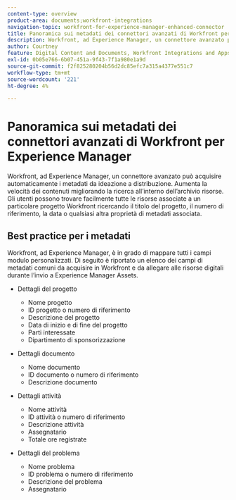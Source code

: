 ```yaml
---
content-type: overview
product-area: documents;workfront-integrations
navigation-topic: workfront-for-experience-manager-enhanced-connector
title: Panoramica sui metadati dei connettori avanzati di Workfront per Experience Manager
description: Workfront, ad Experience Manager, un connettore avanzato può acquisire automaticamente i metadati da ideazione a distribuzione. Aumenta la velocità dei contenuti migliorando la ricerca all’interno dell’archivio risorse. Gli utenti possono trovare facilmente tutte le risorse associate a un particolare progetto Workfront ricercando il titolo del progetto, il numero di riferimento, la data o qualsiasi altra proprietà di metadati associata.
author: Courtney
feature: Digital Content and Documents, Workfront Integrations and Apps
exl-id: 0b05e766-6b07-451a-9f43-7f1a980e1a9d
source-git-commit: f2f825280204b56d2dc85efc7a315a4377e551c7
workflow-type: tm+mt
source-wordcount: '221'
ht-degree: 4%

---
```


# Panoramica sui metadati dei connettori avanzati di Workfront per Experience Manager

Workfront, ad Experience Manager, un connettore avanzato può acquisire automaticamente i metadati da ideazione a distribuzione. Aumenta la velocità dei contenuti migliorando la ricerca all’interno dell’archivio risorse. Gli utenti possono trovare facilmente tutte le risorse associate a un particolare progetto Workfront ricercando il titolo del progetto, il numero di riferimento, la data o qualsiasi altra proprietà di metadati associata.

## Best practice per i metadati

Workfront, ad Experience Manager, è in grado di mappare tutti i campi modulo personalizzati. Di seguito è riportato un elenco dei campi di metadati comuni da acquisire in Workfront e da allegare alle risorse digitali durante l’invio a Experience Manager Assets.

* Dettagli del progetto

   * Nome progetto
   * ID progetto o numero di riferimento
   * Descrizione del progetto
   * Data di inizio e di fine del progetto
   * Parti interessate
   * Dipartimento di sponsorizzazione

* Dettagli documento

   * Nome documento
   * ID documento o numero di riferimento
   * Descrizione documento

* Dettagli attività

   * Nome attività
   * ID attività o numero di riferimento
   * Descrizione attività
   * Assegnatario
   * Totale ore registrate

* Dettagli del problema

   * Nome problema
   * ID problema o numero di riferimento
   * Descrizione del problema
   * Assegnatario
